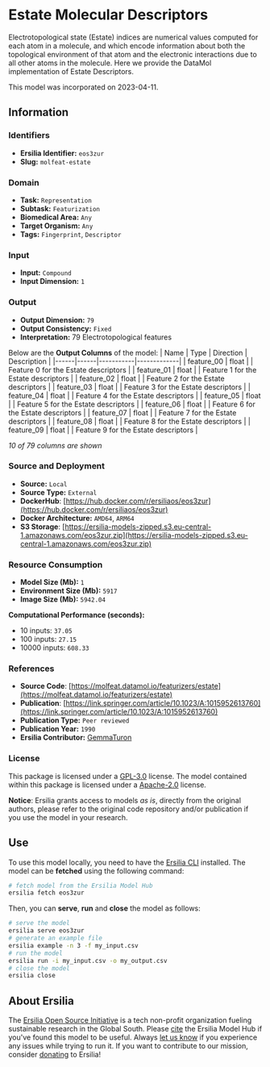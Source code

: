 # Estate Molecular Descriptors

Electrotopological state (Estate) indices are numerical values computed for each atom in a molecule, and which encode information about both the topological environment of that atom and the electronic interactions due to all other atoms in the molecule. Here we provide the DataMol implementation of Estate Descriptors.

This model was incorporated on 2023-04-11.


## Information
### Identifiers
- **Ersilia Identifier:** `eos3zur`
- **Slug:** `molfeat-estate`

### Domain
- **Task:** `Representation`
- **Subtask:** `Featurization`
- **Biomedical Area:** `Any`
- **Target Organism:** `Any`
- **Tags:** `Fingerprint`, `Descriptor`

### Input
- **Input:** `Compound`
- **Input Dimension:** `1`

### Output
- **Output Dimension:** `79`
- **Output Consistency:** `Fixed`
- **Interpretation:** 79 Electrotopological features

Below are the **Output Columns** of the model:
| Name | Type | Direction | Description |
|------|------|-----------|-------------|
| feature_00 | float |  | Feature 0 for the Estate descriptors |
| feature_01 | float |  | Feature 1 for the Estate descriptors |
| feature_02 | float |  | Feature 2 for the Estate descriptors |
| feature_03 | float |  | Feature 3 for the Estate descriptors |
| feature_04 | float |  | Feature 4 for the Estate descriptors |
| feature_05 | float |  | Feature 5 for the Estate descriptors |
| feature_06 | float |  | Feature 6 for the Estate descriptors |
| feature_07 | float |  | Feature 7 for the Estate descriptors |
| feature_08 | float |  | Feature 8 for the Estate descriptors |
| feature_09 | float |  | Feature 9 for the Estate descriptors |

_10 of 79 columns are shown_
### Source and Deployment
- **Source:** `Local`
- **Source Type:** `External`
- **DockerHub**: [https://hub.docker.com/r/ersiliaos/eos3zur](https://hub.docker.com/r/ersiliaos/eos3zur)
- **Docker Architecture:** `AMD64`, `ARM64`
- **S3 Storage**: [https://ersilia-models-zipped.s3.eu-central-1.amazonaws.com/eos3zur.zip](https://ersilia-models-zipped.s3.eu-central-1.amazonaws.com/eos3zur.zip)

### Resource Consumption
- **Model Size (Mb):** `1`
- **Environment Size (Mb):** `5917`
- **Image Size (Mb):** `5942.04`

**Computational Performance (seconds):**
- 10 inputs: `37.05`
- 100 inputs: `27.15`
- 10000 inputs: `608.33`

### References
- **Source Code**: [https://molfeat.datamol.io/featurizers/estate](https://molfeat.datamol.io/featurizers/estate)
- **Publication**: [https://link.springer.com/article/10.1023/A:1015952613760](https://link.springer.com/article/10.1023/A:1015952613760)
- **Publication Type:** `Peer reviewed`
- **Publication Year:** `1990`
- **Ersilia Contributor:** [GemmaTuron](https://github.com/GemmaTuron)

### License
This package is licensed under a [GPL-3.0](https://github.com/ersilia-os/ersilia/blob/master/LICENSE) license. The model contained within this package is licensed under a [Apache-2.0](LICENSE) license.

**Notice**: Ersilia grants access to models _as is_, directly from the original authors, please refer to the original code repository and/or publication if you use the model in your research.


## Use
To use this model locally, you need to have the [Ersilia CLI](https://github.com/ersilia-os/ersilia) installed.
The model can be **fetched** using the following command:
```bash
# fetch model from the Ersilia Model Hub
ersilia fetch eos3zur
```
Then, you can **serve**, **run** and **close** the model as follows:
```bash
# serve the model
ersilia serve eos3zur
# generate an example file
ersilia example -n 3 -f my_input.csv
# run the model
ersilia run -i my_input.csv -o my_output.csv
# close the model
ersilia close
```

## About Ersilia
The [Ersilia Open Source Initiative](https://ersilia.io) is a tech non-profit organization fueling sustainable research in the Global South.
Please [cite](https://github.com/ersilia-os/ersilia/blob/master/CITATION.cff) the Ersilia Model Hub if you've found this model to be useful. Always [let us know](https://github.com/ersilia-os/ersilia/issues) if you experience any issues while trying to run it.
If you want to contribute to our mission, consider [donating](https://www.ersilia.io/donate) to Ersilia!
